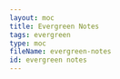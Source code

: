 ```yaml
---
layout: moc
title: Evergreen Notes
tags: evergreen
type: moc
fileName: evergreen-notes
id: evergreen notes
---
```





